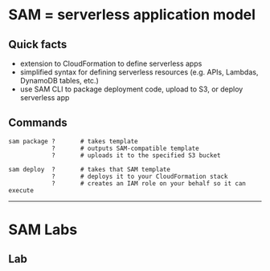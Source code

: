 # SAM = serverless application model

## Quick facts
- extension to CloudFormation to define serverless apps
- simplified syntax for defining serverless resources (e.g. APIs, Lambdas, DynamoDB tables, etc.)
- use SAM CLI to package deployment code, upload to S3, or deploy serverless app

## Commands
```
sam package ?		# takes template
			?		# outputs SAM-compatible template
			?		# uploads it to the specified S3 bucket

sam deploy 	?		# takes that SAM template
			?		# deploys it to your CloudFormation stack
			?		# creates an IAM role on your behalf so it can execute
```

-----
# SAM Labs

## Lab